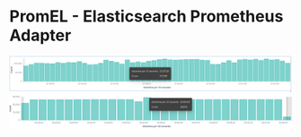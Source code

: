 # PromEL - Elasticsearch Prometheus Adapter #

![Peak load ~ 12000 doc/sec](https://raw.githubusercontent.com/uzhinskiy/PromEL/master/docs/images/kibana_discovery_state.png)
![Normal load ~ 1000 doc/sec](https://raw.githubusercontent.com/uzhinskiy/PromEL/master/docs/images/kibana_discovery_state_2.png)
